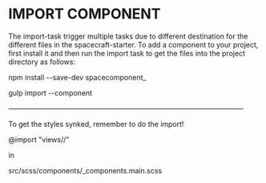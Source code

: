 #	IMPORT COMPONENT

The import-task trigger multiple tasks due to different destination 
for the different files in the spacecraft-starter. To add a
component to your project, first install it and then run the 
import task to get the files into the project directory as follows:

npm install --save-dev spacecomponent_<componentname>

gulp import --component <componentname>

–––––––––––––––––––––––––––––––––––––––––––––––––––––––––––––––––––

To get the styles synked, remember to do the import!

@import "views/<component>/<component>"

in

src/scss/components/_components.main.scss
